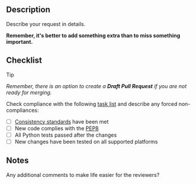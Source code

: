 ## Description

Describe your request in details.

**Remember, it's better to add something extra than to miss something important.**

## Checklist

> [!TIP]
> *Remember, there is an option to create a **Draft Pull Request** if you are not ready for merging.*

Check compliance with the following
[task list](https://docs.github.com/en/get-started/writing-on-github/working-with-advanced-formatting/about-task-lists)
and describe any forced non-compliances:

- [ ] [Consistency standards](https://github.com/GoogleCloudPlatform/gce-rescue/blob/main/CONTRIBUTING.md#consistency-standards) have been met
- [ ] New code complies with the [PEP8](https://peps.python.org/pep-0008/)
- [ ] All Python tests passed after the changes
- [ ] New changes have been tested on all supported platforms

## Notes

Any additional comments to make life easier for the reviewers?
